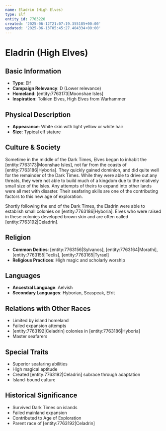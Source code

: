 ```yaml
---
name: Eladrin (High Elves)
type: Elf
entity_id: 7763220
created: '2025-06-12T21:07:19.355185+00:00'
updated: '2025-06-13T05:45:27.404334+00:00'
---
```


# Eladrin (High Elves)

## Basic Information
- **Type**: Elf
- **Campaign Relevancy**: D (Lower relevance)
- **Homeland**: [entity:7763173|Moonshae Isles]
- **Inspiration**: Tolkien Elves, High Elves from Warhammer

## Physical Description
- **Appearance**: White skin with light yellow or white hair
- **Size**: Typical elf stature

## Culture & Society
Sometime in the middle of the Dark Times, Elves began to inhabit the [entity:7763173|Moonshae Isles], not far from the coasts of [entity:7763186|Hyboria]. They quickly gained dominion, and did quite well for the remainder of the Dark Times. While they were able to drive out any threats, they were not able to build much of a kingdom due to the relatively small size of the Isles. Any attempts of theirs to expand into other lands were all met with disaster. Their seafaring skills are one of the contributing factors to this new age of exploration.

Shortly following the end of the Dark Times, the Eladrin were able to establish small colonies on [entity:7763186|Hyboria]. Elves who were raised in these colonies developed brown skin and are often called [entity:7763192|Celadrin].

## Religion
- **Common Deities**: [entity:7763156|Sylvanos], [entity:7763164|Morathi], [entity:7763155|Teclis], [entity:7763165|Tyrael]
- **Religious Practices**: High magic and scholarly worship

## Languages
- **Ancestral Language**: Aelvish
- **Secondary Languages**: Hyborian, Seaspeak, Efrit

## Relations with Other Races
- Limited by island homeland
- Failed expansion attempts
- [entity:7763192|Celadrin] colonies in [entity:7763186|Hyboria]
- Master seafarers

## Special Traits
- Superior seafaring abilities
- High magical aptitude
- Created [entity:7763192|Celadrin] subrace through adaptation
- Island-bound culture

## Historical Significance
- Survived Dark Times on islands
- Failed mainland expansion
- Contributed to Age of Exploration
- Parent race of [entity:7763192|Celadrin]